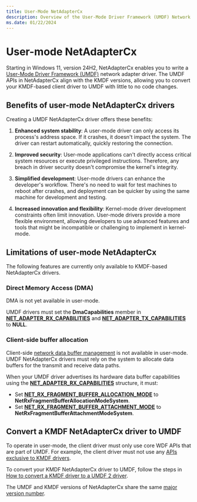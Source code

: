 ```yaml
---
title: User-Mode NetAdapterCx
description: Overview of the User-Mode Driver Framework (UMDF) Network Adapter WDF Class Extension (NetAdapterCx).
ms.date: 01/22/2024
---
```


# User-mode NetAdapterCx
 
Starting in Windows 11, version 24H2, NetAdapterCx enables you to write a [User-Mode Driver Framework (UMDF)](../wdf/getting-started-with-umdf-version-2.md) network adapter driver. The UMDF APIs in NetAdapterCx align with the KMDF versions, allowing you to convert your KMDF-based client driver to UMDF with little to no code changes.

## Benefits of user-mode NetAdapterCx drivers

Creating a UMDF NetAdapterCx driver offers these benefits:

1. **Enhanced system stability**: A user-mode driver can only access its process's address space. If it crashes, it doesn't impact the system. The driver can restart automatically, quickly restoring the connection.

1. **Improved security**: User-mode applications can't directly access critical system resources or execute privileged instructions. Therefore, any breach in driver security doesn't compromise the kernel's integrity.
 
1. **Simplified development**: User-mode drivers can enhance the developer's workflow. There's no need to wait for test machines to reboot after crashes, and deployment can be quicker by using the same machine for development and testing.
 
1. **Increased innovation and flexibility**: Kernel-mode driver development constraints often limit innovation. User-mode drivers provide a more flexible environment, allowing developers to use advanced features and tools that might be incompatible or challenging to implement in kernel-mode. 

## Limitations of user-mode NetAdapterCx

The following features are currently only available to KMDF-based NetAdapterCx drivers.

### Direct Memory Access (DMA)

DMA is not yet available in user-mode. 

UMDF drivers must set the **DmaCapabilities** member in 
[**NET_ADAPTER_RX_CAPABILITIES**](/windows-hardware/drivers/ddi/netadapter/ns-netadapter-_net_adapter_rx_capabilities) and [**NET_ADAPTER_TX_CAPABILITIES**](/windows-hardware/drivers/ddi/netadapter/ns-netadapter-_net_adapter_tx_capabilities) to **NULL**.

### Client-side buffer allocation

Client-side [network data buffer management](network-data-buffer-management.md) is not available in user-mode. UMDF NetAdapterCx drivers must rely on the system to allocate data buffers for the transmit and receive data paths. 

When your UMDF driver advertises its hardware data buffer capabilities using the [**NET_ADAPTER_RX_CAPABILITIES**](/windows-hardware/drivers/ddi/netadapter/ns-netadapter-_net_adapter_rx_capabilities) structure, it must:

- Set [**NET_RX_FRAGMENT_BUFFER_ALLOCATION_MODE**](/windows-hardware/drivers/ddi/netadapter/ne-netadapter-_net_rx_fragment_buffer_allocation_mode) to **NetRxFragmentBufferAllocationModeSystem**. 
- Set [**NET_RX_FRAGMENT_BUFFER_ATTACHMENT_MODE**](/windows-hardware/drivers/ddi/netadapter/ne-netadapter-_net_rx_fragment_buffer_attachment_mode) to **NetRxFragmentBufferAttachmentModeSystem**. 

## Convert a KMDF NetAdapterCx driver to UMDF

To operate in user-mode, the client driver must only use core WDF APIs that are part of UMDF. For example, the client driver must not use any [APIs exclusive to KMDF drivers](../wdf/comparing-umdf-2-0-functionality-to-kmdf.md).

To convert your KMDF NetAdapterCx driver to UMDF, follow the steps in [How to convert a KMDF driver to a UMDF 2 driver](../wdf/how-to-generate-a-umdf-driver-from-a-kmdf-driver.md).

The UMDF and KMDF versions of NetAdapterCx share the same [major version number](netadaptercx-version-overview.md).
